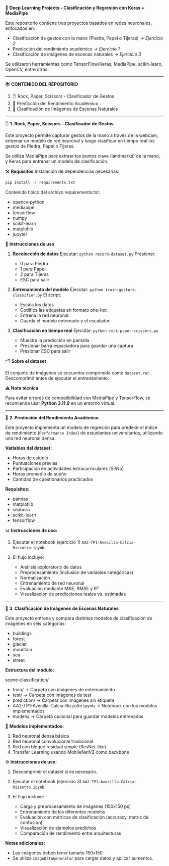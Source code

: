 🤖 **Deep Learning Projects - Clasificación y Regresión con Keras + MediaPipe**

Este repositorio contiene tres proyectos basados en redes neuronales, enfocados en:

* Clasificación de gestos con la mano (Piedra, Papel o Tijeras) _-> Ejercicio 2_
* Predicción del rendimiento académico _-> Ejercicio 1_
* Clasificación de imágenes de escenas naturales _-> Ejercicio 3_

Se utilizaron herramientas como TensorFlow/Keras, MediaPipe, scikit-learn, OpenCV, entre otras.

---

📚 **CONTENIDO DEL REPOSITORIO**

1. ✋ Rock, Paper, Scissors - Clasificador de Gestos
2. 📘 Predicción del Rendimiento Académico
3. 🌄 Clasificación de Imágenes de Escenas Naturales

---

✋ **1. Rock, Paper, Scissors - Clasificador de Gestos**

Este proyecto permite capturar gestos de la mano a través de la webcam, entrenar un modelo de red neuronal y luego clasificar en tiempo real los gestos de Piedra, Papel o Tijeras.

Se utiliza MediaPipe para extraer los puntos clave (landmarks) de la mano, y Keras para entrenar un modelo de clasificación.

🛠️ **Requisitos**
Instalación de dependencias necesarias:

```bash
pip install -r requirements.txt
```

Contenido típico del archivo requirements.txt:

* opencv-python
* mediapipe
* tensorflow
* numpy
* scikit-learn
* matplotlib
* jupyter

🚀 **Instrucciones de uso**

1. **Recolección de datos**
   Ejecutar:
   `python record-dataset.py`
   Presionar:

   * 0 para Piedra
   * 1 para Papel
   * 2 para Tijeras
   * ESC para salir

2. **Entrenamiento del modelo**
   Ejecutar:
   `python train-gesture-classifier.py`
   El script:

   * Escala los datos
   * Codifica las etiquetas en formato one-hot
   * Entrena la red neuronal
   * Guarda el modelo entrenado y el escalador

3. **Clasificación en tiempo real**
   Ejecutar:
   `python rock-paper-scissors.py`

   * Muestra la predicción en pantalla
   * Presionar barra espaciadora para guardar una captura
   * Presionar ESC para salir

🗂️ **Sobre el dataset**

El conjunto de imágenes se encuentra comprimido como `dataset.rar`. Descomprimir antes de ejecutar el entrenamiento.

⚠️ **Nota técnica**

Para evitar errores de compatibilidad con MediaPipe y TensorFlow, se recomienda usar **Python 3.11.9** en un entorno virtual.

---

📘 **2. Predicción del Rendimiento Académico**

Este proyecto implementa un modelo de regresión para predecir el índice de rendimiento (`Performance Index`) de estudiantes universitarios, utilizando una red neuronal densa.

**Variables del dataset:**

* Horas de estudio
* Puntuaciones previas
* Participación en actividades extracurriculares (Sí/No)
* Horas promedio de sueño
* Cantidad de cuestionarios practicados

**Requisitos:**

* pandas
* matplotlib
* seaborn
* scikit-learn
* tensorflow

📊 **Instrucciones de uso:**

1. Ejecutar el notebook (ejercicio 1) `AA2-TP1-Avecilla-Calcia-Rizzotto.ipynb`.
2. El flujo incluye:

   * Análisis exploratorio de datos
   * Preprocesamiento (inclusión de variables categóricas)
   * Normalización
   * Entrenamiento de red neuronal
   * Evaluación mediante MAE, RMSE y R²
   * Visualización de predicciones reales vs. estimadas

---

🌄 **3. Clasificación de Imágenes de Escenas Naturales**

Este proyecto entrena y compara distintos modelos de clasificación de imágenes en seis categorías:

* buildings
* forest
* glacier
* mountain
* sea
* street

**Estructura del módulo:**

scene-classification/

* train/ → Carpeta con imágenes de entrenamiento
* test/ → Carpeta con imágenes de test
* prediction/ → Carpeta con imágenes sin etiqueta
* AA2-TP1-Avecilla-Calcia-Rizzotto.ipynb → Notebook con los modelos implementados
* models/ → Carpeta opcional para guardar modelos entrenados

🧱 **Modelos implementados:**

1. Red neuronal densa básica
2. Red neuronal convolucional tradicional
3. Red con bloque residual simple (ResNet-like)
4. Transfer Learning usando MobileNetV2 como backbone

⚙️ **Instrucciones de uso:**

1. Descomprimir el dataset si es necesario.
2. Ejecutar el notebook (ejercicio 3) `AA2-TP1-Avecilla-Calcia-Rizzotto.ipynb`.
3. El flujo incluye:

   * Carga y preprocesamiento de imágenes (150x150 px)
   * Entrenamiento de los diferentes modelos
   * Evaluación con métricas de clasificación (accuracy, matriz de confusión)
   * Visualización de ejemplos predichos
   * Comparación de rendimiento entre arquitecturas

**Notas adicionales:**

* Las imágenes deben tener tamaño 150x150.
* Se utiliza `ImageDataGenerator` para cargar datos y aplicar aumentos.
